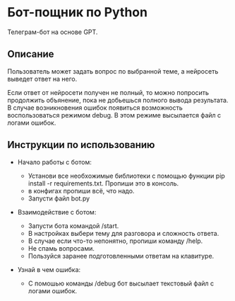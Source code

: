 # Бот-пощник по Python

Телеграм-бот на основе GPT.


## Описание

Пользователь может задать вопрос по выбранной теме, а нейросеть выведет 
ответ на него.

Если ответ от нейросети получен не полный, то можно попросить продолжить объянение, пока не добьешься полного вывода результата.
В случае возникновения ошибок появиться возможность воспользоваться режимом debug. В этом режиме высылается 
файл с логами ошибок.

## Инструкции по использованию
- Начало работы с ботом:
  - Установи все необхожимые библиотеки с помощью функции pip install -r requirements.txt. Пропиши это в консоль.
  - в конфигах пропиши всё, что надо.
  - Запусти файл bot.py
  
- Взаимодействие с ботом:
  - Запусти бота командой /start.
  - В настройках выбери тему для разговора и сложность ответа.
  - В случае если что-то непонятно, пропиши команду /help.
  - Не спамь вопросами.
  - Пользуйся заранее подготовленными ответам на клавитуре.
- Узнай в чем ошибка:
  - С помошью команды /debug бот высылает текстовый файл с логами ошибок.